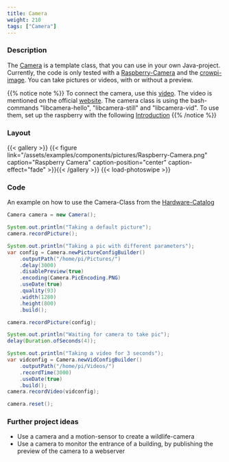 ```yaml
---
title: Camera
weight: 210
tags: ["Camera"]
---
```


### Description

The [Camera](https://github.com/Pi4J/pi4j-example-components/tree/main/src/main/java/com/pi4j/catalog/components/Camera.java) is a template class, that you can use in your own Java-project.
Currently, the code is only tested with a [Raspberry-Camera](https://www.raspberrypi.com/documentation/accessories/camera.html#introducing-the-raspberry-pi-cameras) and the [crowpi-image](/getting-started/crowpi/crowpi-os/).
You can take pictures or videos, with or without a preview.

{{% notice note %}}
To connect the camera, use this [video](https://youtu.be/GImeVqHQzsE). The video is mentioned on the official [website](https://www.raspberrypi.com/documentation/accessories/camera.html).
The camera class is using the bash-commands "libcamera-hello", "libcamera-still" and "libcamera-vid". To use them, set up the raspberry with the following [Introduction](https://www.raspberrypi.com/documentation/accessories/camera.html#getting-started)
{{% /notice %}}

### Layout

{{< gallery >}}
{{< figure link="/assets/examples/components/pictures/Raspberry-Camera.png" caption="Raspberry Camera" caption-position="center" caption-effect="fade" >}}{{< /gallery >}}
{{< load-photoswipe >}}

### Code

An example on how to use the Camera-Class from the [Hardware-Catalog](https://github.com/Pi4J/pi4j-example-components)

```java
Camera camera = new Camera();

System.out.println("Taking a default picture");
camera.recordPicture();

System.out.println("Taking a pic with different parameters");
var config = Camera.newPictureConfigBuilder()
    .outputPath("/home/pi/Pictures/")
    .delay(3000)
    .disablePreview(true)
    .encoding(Camera.PicEncoding.PNG)
    .useDate(true)
    .quality(93)
    .width(1280)
    .height(800)
    .build();

camera.recordPicture(config);

System.out.println("Waiting for camera to take pic");
delay(Duration.ofSeconds(4));

System.out.println("Taking a video for 3 seconds");
var vidconfig = Camera.newVidConfigBuilder()
    .outputPath("/home/pi/Videos/")
    .recordTime(3000)
    .useDate(true)
    .build();
camera.recordVideo(vidconfig);

camera.reset();
```

### Further project ideas

- Use a camera and a motion-sensor to create a wildlife-camera
- Use a camera to monitor the entrance of a building, by publishing the preview of the camera to a webserver
